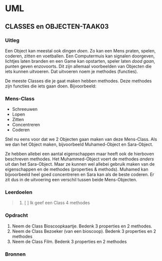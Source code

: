 # UML

## CLASSES en OBJECTEN-TAAK03

### Uitleg

Een Object kan meestal ook dingen _doen_. Zo kan een Mens praten, spelen, coderen, zitten en voetballen. Een Computermuis kan signalen doorgeven, lichtjes laten branden en een Game kan opstarten, speler laten _dood gaan_, punten geven enzovoorts. Dit zijn allemaal voorbeelden van Objecten die iets kunnen uitvoeren. Dat uitvoeren noem je methodes (functies).

De meeste Classes die je gaat maken hebben methodes. Deze methodes zijn functies die iets gaan doen. Bijvoorbeeld:

### Mens-Class

- Schreeuwen
- Lopen
- Zitten
- Concentreren
- Coderen

Stel nu eens voor dat we 2 Objecten gaan maken van deze Mens-Class. Als we dan het Object maken, bijvoorbeeld Muhamed-Object en Sara-Object.

Ze hebben allebei een aantal eigenschappen maar heeft ook de hierboven beschreven methodes. Het Muhammed-Object voert de methodes _anders_ uit dan het Sara-Object. Maar ze kunnen wel allebei gebruik maken van de eigenschappen en de methodes (properties & methods). Muhamed kan bijvoorbeeld heel goed concentreren en Sara kan als de beste coderen. Er zit dus in de uitvoering een verschil tussen beide Mens-Objecten.

### Leerdoelen

> 1. [ ] Ik geef een Class 4 methodes

### Opdracht

1. Neem de Class Bioscoopkaartje. Bedenk 3 properties en 2 methodes.
2. Neem de Class Bezoeker (van een bioscoop). Bedenk 3 properties en 2 methodes
3. Neem de Class Film. Bedenk 3 properties en 2 methodes

### Bronnen

